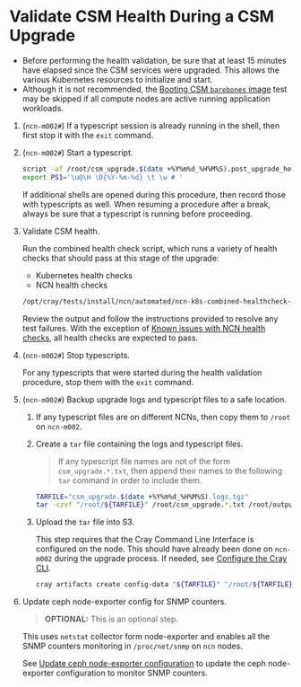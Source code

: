 # Validate CSM Health During a CSM Upgrade

- Before performing the health validation, be sure that at least 15 minutes have elapsed
  since the CSM services were upgraded. This allows the various Kubernetes resources to
  initialize and start.
- Although it is not recommended, the [Booting CSM `barebones` image](../operations/validate_csm_health.md#5-booting-csm-barebones-image)
  test may be skipped if all compute nodes are active running application workloads.

1. (`ncn-m002#`) If a typescript session is already running in the shell, then first stop it with the `exit` command.

1. (`ncn-m002#`) Start a typescript.

    ```bash
    script -af /root/csm_upgrade.$(date +%Y%m%d_%H%M%S).post_upgrade_health_validation.txt
    export PS1='\u@\H \D{%Y-%m-%d} \t \w # '
    ```

    If additional shells are opened during this procedure, then record those with typescripts as well. When resuming a procedure
    after a break, always be sure that a typescript is running before proceeding.

1. Validate CSM health.

    Run the combined health check script, which runs a variety of health checks that should pass at this stage of the upgrade:

    - Kubernetes health checks
    - NCN health checks

    ```bash
    /opt/cray/tests/install/ncn/automated/ncn-k8s-combined-healthcheck-post-service-upgrade
    ```

    Review the output and follow the instructions provided to resolve any test failures. With the exception of
    [Known issues with NCN health checks](../troubleshooting/known_issues/issues_with_ncn_health_checks.md),
    all health checks are expected to pass.

1. (`ncn-m002#`) Stop typescripts.

    For any typescripts that were started during the health validation procedure, stop them with the `exit` command.

1. (`ncn-m002#`) Backup upgrade logs and typescript files to a safe location.

    1. If any typescript files are on different NCNs, then copy them to `/root` on `ncn-m002`.

    1. Create a `tar` file containing the logs and typescript files.

        > If any typescript file names are not of the form `csm_upgrade.*.txt`, then append their names
        > to the following `tar` command in order to include them.

        ```bash
        TARFILE="csm_upgrade.$(date +%Y%m%d_%H%M%S).logs.tgz"
        tar -czvf "/root/${TARFILE}" /root/csm_upgrade.*.txt /root/output.log
        ```

    1. Upload the `tar` file into S3.

        This step requires that the Cray Command Line Interface is configured on the node. This should have already
        been done on `ncn-m002` during the upgrade process. If needed, see [Configure the Cray CLI](../operations/configure_cray_cli.md).

        ```bash
        cray artifacts create config-data "${TARFILE}" "/root/${TARFILE}"
        ```
1. Update ceph node-exporter config for SNMP counters.

    > **OPTIONAL:** This is an optional step.

    This uses `netstat` collector form node-exporter and enables all the SNMP counters monitoring in `/proc/net/snmp` on `ncn` nodes.

    See [Update ceph node-exporter configuration](../operations/utility_storage/update_ceph_node_exporter_config.md) to update the ceph node-exporter configuration to monitor SNMP counters.

